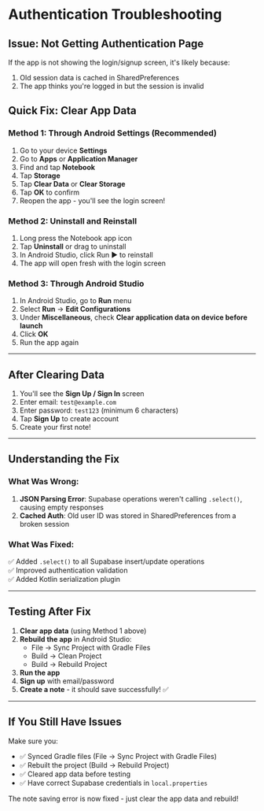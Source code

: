 # Authentication Troubleshooting

## Issue: Not Getting Authentication Page

If the app is not showing the login/signup screen, it's likely because:
1. Old session data is cached in SharedPreferences
2. The app thinks you're logged in but the session is invalid

## Quick Fix: Clear App Data

### Method 1: Through Android Settings (Recommended)
1. Go to your device **Settings**
2. Go to **Apps** or **Application Manager**
3. Find and tap **Notebook**
4. Tap **Storage**
5. Tap **Clear Data** or **Clear Storage**
6. Tap **OK** to confirm
7. Reopen the app - you'll see the login screen!

### Method 2: Uninstall and Reinstall
1. Long press the Notebook app icon
2. Tap **Uninstall** or drag to uninstall
3. In Android Studio, click Run ▶️ to reinstall
4. The app will open fresh with the login screen

### Method 3: Through Android Studio
1. In Android Studio, go to **Run** menu
2. Select **Run** → **Edit Configurations**
3. Under **Miscellaneous**, check **Clear application data on device before launch**
4. Click **OK**
5. Run the app again

---

## After Clearing Data

1. You'll see the **Sign Up / Sign In** screen
2. Enter email: `test@example.com`
3. Enter password: `test123` (minimum 6 characters)
4. Tap **Sign Up** to create account
5. Create your first note!

---

## Understanding the Fix

### What Was Wrong:
1. **JSON Parsing Error**: Supabase operations weren't calling `.select()`, causing empty responses
2. **Cached Auth**: Old user ID was stored in SharedPreferences from a broken session

### What Was Fixed:
✅ Added `.select()` to all Supabase insert/update operations  
✅ Improved authentication validation  
✅ Added Kotlin serialization plugin  

---

## Testing After Fix

1. **Clear app data** (using Method 1 above)
2. **Rebuild the app** in Android Studio:
   - File → Sync Project with Gradle Files
   - Build → Clean Project
   - Build → Rebuild Project
3. **Run the app**
4. **Sign up** with email/password
5. **Create a note** - it should save successfully! ✅

---

## If You Still Have Issues

Make sure you:
- ✅ Synced Gradle files (File → Sync Project with Gradle Files)
- ✅ Rebuilt the project (Build → Rebuild Project)
- ✅ Cleared app data before testing
- ✅ Have correct Supabase credentials in `local.properties`

The note saving error is now fixed - just clear the app data and rebuild!

